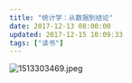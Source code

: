 ```yaml
---
title: "统计学：从数据到结论"
date: 2017-12-13 08:00:00
updated: 2017-12-15 10:09:33
tags: ["读书"]
---
```

![1513303469.jpeg](/uploads/ueditor/image9/20171215/1513303469.jpeg)
